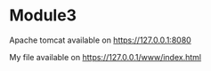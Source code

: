 # Module3
Apache tomcat available on https://127.0.0.1:8080

My file available on https://127.0.0.1/www/index.html
